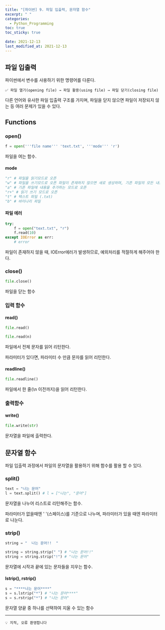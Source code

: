 ```yaml
---
title: "[파이썬] 9. 파일 입출력, 문자열 함수"
excerpt: " "
categories:
  - Python_Programming
toc: true
toc_sticky: true
 
date: 2021-12-13
last_modified_at: 2021-12-13
---
```


## 파일 입출력

파이썬에서 변수를 사용하기 위한 명령어를 다룬다.

```
✅ 파일 열기(opening file) → 파일 활용(using file) → 파일 닫기(closing file)
```

다른 언어와 유사한 파일 입출력 구조를 가지며, 파일을 닫지 않으면 파일이 저장되지 않는 등 여러 문제가 있을 수 있다.

## Functions

### open()

```python
f = open('''file name''' 'text.txt', '''mode''' 'r')
```

파일을 여는 함수.

#### mode

```python
"r" # 파일을 읽기모드로 오픈
"w" # 파일을 쓰기모드로 오픈 파일이 존재하지 않으면 새로 생성하며, 기존 파일의 모든 내용이 지워진다
"a" # 기존 파일에 내용을 추가하는 모드로 오픈
"r+" # 읽기 쓰기 모드로 오픈
"t" # 텍스트 파일 (.txt)
"b" # 바이나리 파일
```

#### 파일 에러

```python
try:
    f = open("text.txt", "r")
    f.read(10)
except IOError as err:
    # error
```

파일이 존재하지 않을 때, IOError에러가 발생하므로, 예외처리를 적절하게 해주어야 한다.

### close()

```python
file.close()
```

파일을 닫는 함수

### 입력 함수

#### read()

```python
file.read()

file.read(n)
```

파일에서 전체 문자를 읽어 리턴한다.

파라미터가 있다면, 파라미터 수 만큼 문자를 읽어 리턴한다.

#### readline()

```python
file.readline()
```

파일에서 한 줄(\n 이전까지)을 읽어 리턴한다.

### 출력함수

#### write()

```python
file.write(str)
```

문자열을 파일에 출력한다.

## 문자열 함수

파일 입출력 과정에서 파일의 문자열을 활용하기 위해 함수를 활용 할 수 있다.

### split()

```python
text = "나는 문어"
l = text.split() # l = ["나는", "문어"]
```

문자열을 나누어 리스트로 리턴해주는 함수.

파라미터가 없을때엔 ' '(스페이스)를 기준으로 나누며, 파라미터가 있을 때엔 파라미터로 나눈다.

### strip()

```python
string = "  나는 문어!!  "

string = string.strip(" ") # "나는 문어!!"
string = string.strip("!") # "나는 문어"
```

문자열에 시작과 끝에 있는 문자들을 지우는 함수.

#### lstrip(), rstrip()

```python
s = "****나는 문어****"
s = s.lstrip("*") # "나는 문어****"
s = s.rstrip("*") # "나는 문어"
```

문자열 양끝 중 하나를 선택하여 지울 수 있는 함수


---
```
💡 지적, 오류 환영합니다
```
